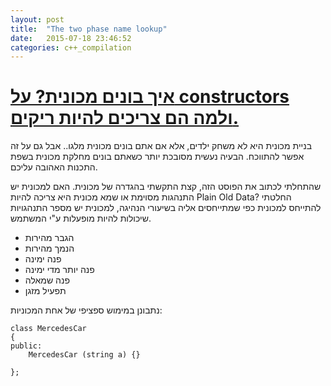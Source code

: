 ```yaml
---
layout: post
title:  "The two phase name lookup"
date:   2015-07-18 23:46:52
categories: c++_compilation
---
```


<a name="intro">[איך בונים מכונית? על constructors ולמה הם צריכים להיות ריקים.](#intro)
=======================================================

בניית מכונית היא לא משחק ילדים, אלא אם אתם בונים מכונית מלגו.. אבל גם על זה אפשר להתווכח. הבעיה נעשית מסובכת יותר כשאתם בונים מחלקת מכונית בשפת התכנות האהובה עליכם.

שהתחלתי לכתוב את הפוסט הזה, קצת התקשתי בהגדרה של מכונית. האם למכונית יש התנהגות מסוימת או שמא מכונית היא צריכה להיות Plain Old Data? 
החלטתי להתייחס למכונית כפי שמתייחסים אליה בשיעורי הנהיגה, למכונית יש מספר התנהגויות שיכולות להיות מופעלות ע"י המשתמש.

* הגבר מהירות
* הנמך מהירות
* פנה ימינה
* פנה יותר מדי ימינה
* פנה שמאלה
* תפעיל מזגן

נתבונן במימוש ספציפי של אחת המכוניות:

<pre class="prettyprint"><code style="direction: ltr;">class MercedesCar
{
public:
	MercedesCar (string a) {}

};</code></pre>

